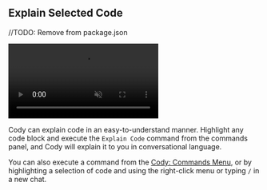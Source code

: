## Explain Selected Code

//TODO: Remove from package.json 

<video autoPlay muted loop playsInline>
    <source
        type="video/mp4"
        src="https://storage.googleapis.com/sourcegraph-assets/website/Product%20Animations/cody-explain-code-aug2023.mp4"
    />
</video>

Cody can explain code in an easy-to-understand manner. Highlight any code block and execute the `Explain Code` command from the commands panel, and Cody will explain it to you in conversational language.

You can also execute a command from the [Cody: Commands Menu](command:cody.action.commands.menu), or by highlighting a selection of code and using the right-click menu or typing `/` in a new chat. 
